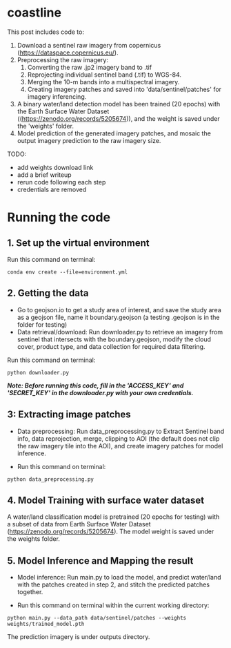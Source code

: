 # coastline

This post includes code to: 
1. Download a sentinel raw imagery from copernicus (https://dataspace.copernicus.eu/).
2. Preprocessing the raw imagery:
   1. Converting the raw .jp2 imagery band to .tif
   2. Reprojecting individual sentinel band (.tif) to WGS-84.
   3. Merging the 10-m bands into a multispectral imagery.
   4. Creating imagery patches and saved into 'data/sentinel/patches' for imagery inferencing.
3. A binary water/land detection model has been trained (20 epochs) with the Earth Surface Water Dataset ((https://zenodo.org/records/5205674)), and the weight is saved under the 'weights' folder.
4. Model prediction of the generated imagery patches, and mosaic the output imagery prediction to the raw imagery size.





TODO:
- add weights download link
- add a brief writeup
- rerun code following each step
- credentials are removed




# Running the code

## 1. Set up the virtual environment

Run this command on terminal:

`conda env create --file=environment.yml`

## 2. Getting the data
- Go to geojson.io to get a study area of interest, and save the study area as a geojson file, name it boundary.geojson (a testing .geojson is in the folder for testing)
- Data retrieval/download: Run downloader.py to retrieve an imagery from sentinel that intersects with the boundary.geojson, modify the cloud cover, product type, and data collection for required data filtering.

Run this command on terminal:

`python downloader.py`

***Note: Before running this code, fill in the 'ACCESS_KEY' and 'SECRET_KEY' in the downloader.py with your own credentials.***

## 3: Extracting image patches
- Data preprocessing: Run data_preprocessing.py to Extract Sentinel band info, data reprojection, merge, clipping to AOI (the default does not clip the raw imagery tile into the AOI), and create imagery patches for model inference.

- Run this command on terminal:

`python data_preprocessing.py`

## 4. Model Training with surface water dataset
A water/land classification model is pretrained (20 epochs for testing) with a subset of data from Earth Surface Water Dataset (https://zenodo.org/records/5205674). The model weight is saved under the weights folder.

## 5. Model Inference and Mapping the result
- Model inference: Run main.py to load the model, and predict water/land with the patches created in step 2, and stitch the predicted patches together.

- Run this command on terminal within the current working directory:

`python main.py --data_path data/sentinel/patches --weights weights/trained_model.pth`


The prediction imagery is under outputs directory.
